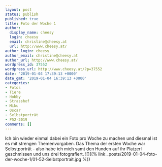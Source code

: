 ```yaml
---
layout: post
status: publish
published: true
title: Foto der Woche 1
author:
  display_name: cheesy
  login: cheesy
  email: christine@cheesy.at
  url: http://www.cheesy.at/
author_login: cheesy
author_email: christine@cheesy.at
author_url: http://www.cheesy.at/
wordpress_id: 37552
wordpress_url: http://www.cheesy.at/?p=37552
date: '2019-01-04 17:39:13 +0000'
date_gmt: '2019-01-04 16:39:13 +0000'
categories:
- Fotos
- Tiere
- Hobby
- Strasshof
- Miku
- Oscar
- Selbstporträt
- P52-2019
comments: []
---
```

Ich bin wieder einmal dabei ein Foto pro Woche zu machen und diesmal ist es mit strengen Themenvorgaben. Das Thema der ersten Woche war Selbstporträt - also habe ich mich samt den Hunden auf ihr Platzerl geschmissen und uns drei fotografiert.
![]({% link _posts/2019-01-04-foto-der-woche-1/01-52-Selbstportrait.jpg %})
